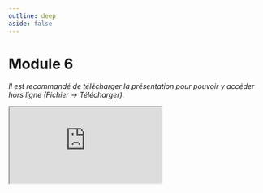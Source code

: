 ```yaml
---
outline: deep
aside: false
---
```

# Module 6

*Il est recommandé de télécharger la présentation pour pouvoir y accéder hors ligne (Fichier -> Télécharger).*

<iframe src="https://docs.google.com/presentation/d/1swnR7KWp9GVYG7-j4s4V7MJ77edeef7H/edit?usp=sharing"></iframe>